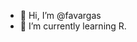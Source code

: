 - 👋 Hi, I’m @favargas
- 🌱 I’m currently learning R.

<!---
favargas/favargas is a ✨ special ✨ repository because its `README.md` (this file) appears on your GitHub profile.
You can click the Preview link to take a look at your changes.
--->
